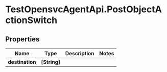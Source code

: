 # TestOpensvcAgentApi.PostObjectActionSwitch

## Properties

Name | Type | Description | Notes
------------ | ------------- | ------------- | -------------
**destination** | **[String]** |  | 


